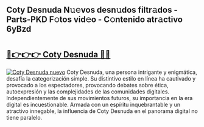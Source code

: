 ## Coty Desnuda N𝚞𝚎vos desn𝚞dos filtr𝚊dos - Parts-PKD F𝚘tos vid𝚎o - C𝚘ntenido atr𝚊ctivo 6yBzd

# <h2><a href="http://mb7yc4.tromn.icu/?c=Coty+Desnuda">🔗👉👉👉 Coty Desnuda 🔗🔗</a></h2>

[![Coty Desnuda nuevo](https://i.imgur.com/pEAQMta.gif)](http://mb7yc4.tromn.icu/?c=Coty+Desnuda)
Coty Desnuda, una persona intrigante y enigmática, desafía la categorización simple. Su distintivo estilo en línea ha cautivado y provocado a los espectadores, provocando debates sobre ética, autoexpresión y las complejidades de las comunidades digitales. Independientemente de sus movimientos futuros, su importancia en la era digital es incuestionable. Armada con un espíritu inquebrantable y un atractivo innegable, la influencia de Coty Desnuda en el panorama digital no tiene paralelo.
